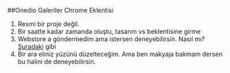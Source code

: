 ##Onedio Galeriler Chrome Eklentisi

1. Resmi bir proje değil.
2. Bir saatte kadar zamanda oluştu, tasarım vs beklentisine girme
3. Webstore a göndermedim ama istersen deneyebilirsin. Nasıl mı? [Şuradaki](https://developer.chrome.com/extensions/getstarted#unpacked) gibi
4. Bir ara eliniz yüzünü düzelteceğim. Ama ben makyaja bakmam dersen bu halini de deneyebilirsin.

